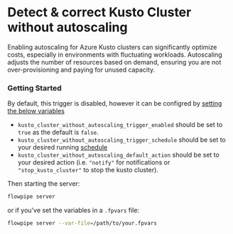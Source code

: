 # Detect & correct Kusto Cluster without autoscaling

Enabling autoscaling for Azure Kusto clusters can significantly optimize costs, especially in environments with fluctuating workloads. Autoscaling adjusts the number of resources based on demand, ensuring you are not over-provisioning and paying for unused capacity.

### Getting Started

By default, this trigger is disabled, however it can be configred by [setting the below variables](https://flowpipe.io/docs/build/mod-variables#passing-input-variables)
- `kusto_cluster_without_autoscaling_trigger_enabled` should be set to `true` as the default is `false`.
- `kusto_cluster_without_autoscaling_trigger_schedule` should be set to your desired running [schedule](https://flowpipe.io/docs/flowpipe-hcl/trigger/schedule#more-examples)
- `kusto_cluster_without_autoscaling_default_action` should be set to your desired action (i.e. `"notify"` for notifications or `"stop_kusto_cluster"` to stop the kusto cluster).

Then starting the server:
```sh
flowpipe server
```

or if you've set the variables in a `.fpvars` file:
```sh
flowpipe server --var-file=/path/to/your.fpvars
```